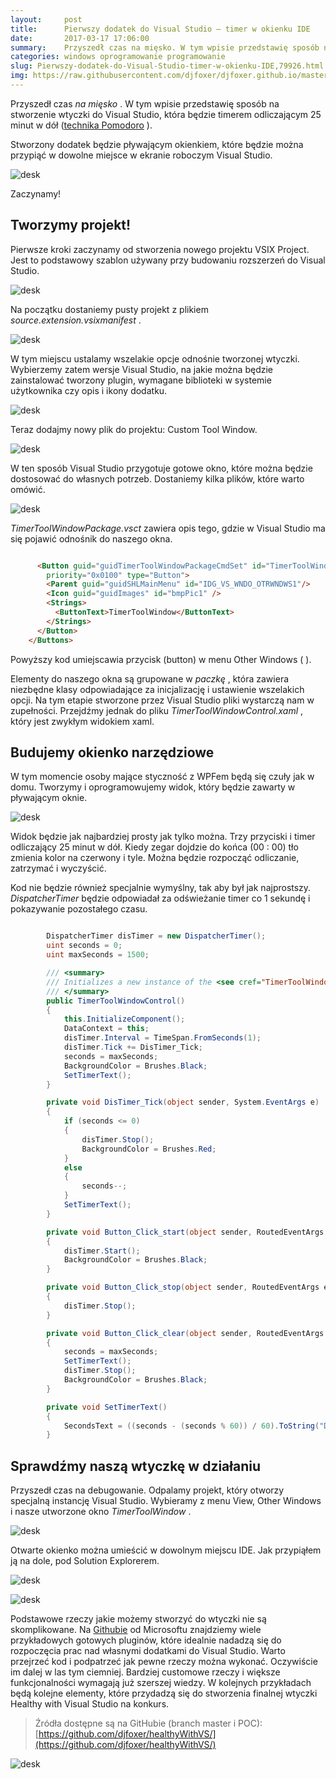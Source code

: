 ```yaml
---
layout:     post
title:      Pierwszy dodatek do Visual Studio — timer w okienku IDE
date:       2017-03-17 17:06:00
summary:    Przyszedł czas na mięsko. W tym wpisie przedstawię sposób na stworzenie wtyczki do Visual Studio, która będzie timerem odliczającym 25 minut w dół (technika Pomodoro ).Stworzony dodatek będzie pływającym okienkiem, które będzie można przypiąć w dowolne miejsce w ekranie roboczym Visual Studio.<!----><!---->Zaczynamy!Tworzymy projekt!Pierwsze kroki zaczynamy od stworzenia nowego projektu VSIX Proje...
categories: windows oprogramowanie programowanie
slug: Pierwszy-dodatek-do-Visual-Studio-timer-w-okienku-IDE,79926.html
img: https://raw.githubusercontent.com/djfoxer/djfoxer.github.io/master/_img/2017-3-17-_32_/g_-_-x-_-_-_x20170316225241_0.PNG
---
```




Przyszedł czas  *na mięsko* . W tym wpisie przedstawię sposób na stworzenie wtyczki do Visual Studio, która będzie timerem odliczającym 25 minut w dół ([technika Pomodoro](http://blog.djfoxer.pl/Technika-Pomodoro-efektywne-zarzadzanie-czasem-pracy,79724.html) ).

Stworzony dodatek będzie pływającym okienkiem, które będzie można przypiąć w dowolne miejsce w ekranie roboczym Visual Studio.



![desk](https://raw.githubusercontent.com/djfoxer/djfoxer.github.io/master/_img/2017-3-17-_32_/g_-_-x-_-_-_x20170316225241_0.PNG)



Zaczynamy!



## Tworzymy projekt!



Pierwsze kroki zaczynamy od stworzenia nowego projektu VSIX Project. Jest to podstawowy szablon używany przy budowaniu rozszerzeń do Visual Studio.



![desk](https://raw.githubusercontent.com/djfoxer/djfoxer.github.io/master/_img/2017-3-17-_32_/g_-_-x-_-_-_x20170316225240_0.PNG)




Na początku dostaniemy pusty projekt z plikiem  *source.extension.vsixmanifest* . 



![desk](https://raw.githubusercontent.com/djfoxer/djfoxer.github.io/master/_img/2017-3-17-_32_/g_-_-x-_-_-_x20170316225240_1.PNG)



W tym miejscu ustalamy wszelakie opcje odnośnie tworzonej wtyczki. Wybierzemy zatem wersje Visual Studio, na jakie można będzie zainstalować tworzony plugin, wymagane biblioteki w systemie użytkownika czy opis i ikony dodatku.



![desk](https://raw.githubusercontent.com/djfoxer/djfoxer.github.io/master/_img/2017-3-17-_32_/g_-_-x-_-_-_x20170316230424_0.PNG)



Teraz dodajmy nowy plik do projektu: Custom Tool Window.



![desk](https://raw.githubusercontent.com/djfoxer/djfoxer.github.io/master/_img/2017-3-17-_32_/g_-_-x-_-_-_x20170316225240_2.PNG)



W ten sposób Visual Studio przygotuje gotowe okno, które można będzie dostosować do własnych  potrzeb. Dostaniemy kilka plików, które warto omówić. 



![desk](https://raw.githubusercontent.com/djfoxer/djfoxer.github.io/master/_img/2017-3-17-_32_/g_-_-x-_-_-_x20170316225240_3.PNG)



 *TimerToolWindowPackage.vsct*  zawiera opis tego, gdzie w Visual Studio ma się pojawić odnośnik do naszego okna.



```html

      <Button guid="guidTimerToolWindowPackageCmdSet" id="TimerToolWindowCommandId"
        priority="0x0100" type="Button">
        <Parent guid="guidSHLMainMenu" id="IDG_VS_WNDO_OTRWNDWS1"/>
        <Icon guid="guidImages" id="bmpPic1" />
        <Strings>
          <ButtonText>TimerToolWindow</ButtonText>
        </Strings>
      </Button>
    </Buttons>

```



Powyższy kod umiejscawia przycisk (button) w menu Other Windows ( *<Parent guid="guidSHLMainMenu" id="IDG_VS_WNDO_OTRWNDWS1"/>* ).

Elementy do naszego okna są grupowane w  *paczkę* , która zawiera niezbędne klasy odpowiadające za inicjalizację i ustawienie wszelakich opcji. Na tym etapie stworzone przez Visual Studio pliki wystarczą nam w zupełności. Przejdźmy jednak do pliku  *TimerToolWindowControl.xaml* , który jest zwykłym widokiem xaml.




## Budujemy okienko narzędziowe

 

W tym momencie osoby mające styczność z WPFem będą się czuły jak w domu. Tworzymy i oprogramowujemy widok, który będzie zawarty w pływającym oknie. 



![desk](https://raw.githubusercontent.com/djfoxer/djfoxer.github.io/master/_img/2017-3-17-_32_/g_-_-x-_-_-_x20170316232924_0.PNG)



Widok będzie jak najbardziej prosty jak tylko można. Trzy przyciski i timer odliczający 25 minut w dół. Kiedy zegar dojdzie do końca (00 : 00) tło zmienia kolor na czerwony i tyle. Można będzie rozpocząć odliczanie, zatrzymać i wyczyścić. 

Kod nie będzie również specjalnie wymyślny, tak aby był jak najprostszy.  *DispatcherTimer*  będzie odpowiadał za odświeżanie timer co 1 sekundę i pokazywanie pozostałego czasu.




```csharp

        DispatcherTimer disTimer = new DispatcherTimer();
        uint seconds = 0;
        uint maxSeconds = 1500;

        /// <summary>
        /// Initializes a new instance of the <see cref="TimerToolWindowControl"/> class.
        /// </summary>
        public TimerToolWindowControl()
        {
            this.InitializeComponent();
            DataContext = this;
            disTimer.Interval = TimeSpan.FromSeconds(1);
            disTimer.Tick += DisTimer_Tick;
            seconds = maxSeconds;
            BackgroundColor = Brushes.Black;
            SetTimerText();
        }

        private void DisTimer_Tick(object sender, System.EventArgs e)
        {
            if (seconds <= 0)
            {
                disTimer.Stop();
                BackgroundColor = Brushes.Red;
            }
            else
            {
                seconds--;
            }
            SetTimerText();
        }

        private void Button_Click_start(object sender, RoutedEventArgs e)
        {
            disTimer.Start();
            BackgroundColor = Brushes.Black;
        }

        private void Button_Click_stop(object sender, RoutedEventArgs e)
        {
            disTimer.Stop();
        }

        private void Button_Click_clear(object sender, RoutedEventArgs e)
        {
            seconds = maxSeconds;
            SetTimerText();
            disTimer.Stop();
            BackgroundColor = Brushes.Black;
        }

        private void SetTimerText()
        {
            SecondsText = ((seconds - (seconds % 60)) / 60).ToString("D2") + " : " + (seconds % 60).ToString("D2");
        }

```





## Sprawdźmy naszą wtyczkę w działaniu


Przyszedł czas na debugowanie. Odpalamy projekt, który otworzy specjalną instancję Visual Studio. Wybieramy z menu View, Other Windows i nasze utworzone okno  *TimerToolWindow* .



![desk](https://raw.githubusercontent.com/djfoxer/djfoxer.github.io/master/_img/2017-3-17-_32_/g_-_-x-_-_-_x20170316225317_0.PNG)



Otwarte okienko można umieścić w dowolnym miejscu IDE. Jak przypiąłem ją na dole, pod Solution Explorerem. 




![desk](https://raw.githubusercontent.com/djfoxer/djfoxer.github.io/master/_img/2017-3-17-_32_/g_-_-x-_-_-_x20170316225316_0.PNG)




![desk](https://raw.githubusercontent.com/djfoxer/djfoxer.github.io/master/_img/2017-3-17-_32_/g_-_-x-_-_-_x20170316225240_4.PNG)



Podstawowe rzeczy jakie możemy stworzyć do wtyczki nie są skomplikowane. Na [Githubie](https://github.com/Microsoft/VSSDK-Extensibility-Samples)  od Microsoftu znajdziemy wiele przykładowych gotowych pluginów, które idealnie nadadzą się do rozpoczęcia prac nad własnymi dodatkami do Visual Studio. Warto przejrzeć kod i podpatrzeć jak pewne rzeczy można wykonać. Oczywiście im dalej w las tym ciemniej. Bardziej customowe rzeczy i większe funkcjonalności wymagają już szerszej wiedzy. W kolejnych przykładach będą kolejne elementy, które przydadzą się do stworzenia finalnej wtyczki Healthy with Visual Studio na konkurs.





> Źródła dostępne są na GitHubie (branch master i POC):
> [https://github.com/djfoxer/healthyWithVS/](https://github.com/djfoxer/healthyWithVS/)



![desk](https://raw.githubusercontent.com/djfoxer/djfoxer.github.io/master/_img/2017-3-17-_32_/g_-_-x-_-_-_x20170316235741_0.png)


